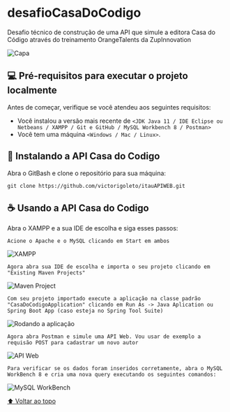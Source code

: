# desafioCasaDoCodigo
Desafio técnico de construção de uma API que simule a editora Casa do Código através do treinamento OrangeTalents da ZupInnovation

<img src="https://i.imgur.com/cIynbKa.png" alt="Capa">

## 💻 Pré-requisitos para executar o projeto localmente

Antes de começar, verifique se você atendeu aos seguintes requisitos:
<!---Estes são apenas requisitos de exemplo. Adicionar, duplicar ou remover conforme necessário--->
* Você instalou a versão mais recente de `<JDK Java 11 / IDE Eclipse ou Netbeans / XAMPP / Git e GitHub / MySQL Workbench 8 / Postman>`
* Você tem uma máquina `<Windows / Mac / Linux>`.

## 🚀 Instalando a API Casa do Codigo

Abra o GitBash e clone o repositório para sua máquina:
```
git clone https://github.com/victorigoleto/itauAPIWEB.git
```

## ☕ Usando a API Casa do Codigo

Abra o XAMPP e a sua IDE de escolha e siga esses passos:

```
Acione o Apache e o MySQL clicando em Start em ambos
```
<img src="https://i.imgur.com/SxI5nAA.png" alt="XAMPP">


```
Agora abra sua IDE de escolha e importa o seu projeto clicando em "Existing Maven Projects"
```
<img src="https://i.imgur.com/GCulvQM.png" alt="Maven Project">


```
Com seu projeto importado execute a aplicação na classe padrão "CasaDoCodigoApplication" clicando em Run As -> Java Aplication ou Spring Boot App (caso esteja no Spring Tool Suite) 
```
<img src="https://i.imgur.com/oTCVvDd.png" alt="Rodando a aplicação">


```
Agora abra Postman e simule uma API Web. Vou usar de exemplo a requisão POST para cadastrar um novo autor
```
<img src="https://i.imgur.com/3hkogih.png" alt="API Web">


```
Para verificar se os dados foram inseridos corretamente, abra o MySQL WorkBench 8 e cria uma nova query executando os seguintes comandos:
```
<img src="https://i.imgur.com/6BTli5F.png" alt="MySQL WorkBench">



[⬆ Voltar ao topo](#nome-do-projeto)<br>


